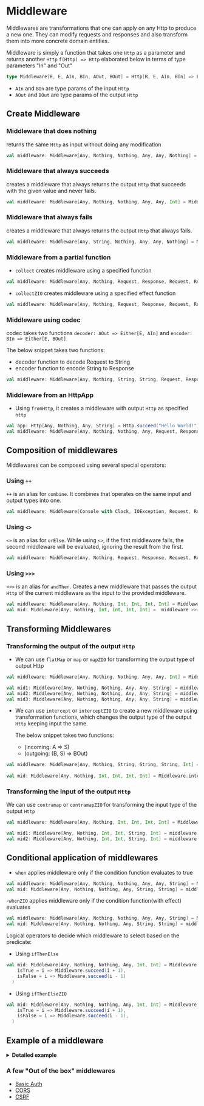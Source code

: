 # Middleware

Middlewares are transformations that one can apply on any Http to produce a new one. 
They can modify requests and responses and also transform them into more concrete domain entities.

Middleware is simply a function that takes one `Http` as a parameter and returns another `Http` `f(Http) => Http` elaborated below in terms of type parameters "In" and "Out"

```scala
type Middleware[R, E, AIn, BIn, AOut, BOut] = Http[R, E, AIn, BIn] => Http[R, E, AOut, BOut]
```

* `AIn` and `BIn` are type params of the input `Http`
* `AOut` and `BOut` are type params of the output `Http`

## Create Middleware

### Middleware that does nothing

returns the same `Http` as input without doing any modification

```scala
val middleware: Middleware[Any, Nothing, Nothing, Any, Any, Nothing] = Middleware.identity
```

### Middleware that always succeeds

creates a middleware that always returns the output `Http` that succeeds with the given value and never fails.

```scala
val middleware: Middleware[Any, Nothing, Nothing, Any, Any, Int] = Middleware.succeed(1)
```

### Middleware that always fails

creates a middleware that always returns the output `Http` that always fails.

```scala
val middleware: Middleware[Any, String, Nothing, Any, Any, Nothing] = Middleware.fail("error")
```

### Middleware from a partial function

- `collect` creates middleware using a specified function

```scala
val middleware: Middleware[Any, Nothing, Request, Response, Request, Response] = Middleware.collect[Request](_ => Middleware.addHeaders(Headers("a", "b")))
```

- `collectZIO` creates middleware using a specified effect function

```scala
val middleware: Middleware[Any, Nothing, Request, Response, Request, Response] = Middleware.collectZIO[Request](_ => ZIO.succeed(Middleware.addHeaders(Headers("a", "b"))))
```

### Middleware using codec

codec takes two functions `decoder: AOut => Either[E, AIn]` and `encoder: BIn => Either[E, BOut]`

The below snippet takes two functions:
- decoder function to decode Request to String 
- encoder function to encode String to Response

```scala
val middleware: Middleware[Any, Nothing, String, String, Request, Response] = Middleware.codec[Request,String](r => Right(r.method.toString()), s => Right(Response.text(s)))
```

### Middleware from an HttpApp

- Using `fromHttp`, it creates a middleware with output `Http` as specified `http`

```scala
val app: Http[Any, Nothing, Any, String] = Http.succeed("Hello World!")
val middleware: Middleware[Any, Nothing, Nothing, Any, Request, Response] = Middleware.fromHttp(app)
```

## Composition of middlewares

Middlewares can be composed using several special operators:

### Using `++`

`++` is an alias for `combine`. It combines that operates on the same input and output types into one.

```scala
val middleware: Middleware[Console with Clock, IOException, Request, Response, Request, Response] = Middleware.debug ++ Middleware.addHeader("X-Environment", "Dev")
```

### Using `<>`

`<>` is an alias for `orElse`. While using `<>`, if the first middleware fails, the second middleware will be evaluated, ignoring the result from the first.

```scala
val middleware: Middleware[Any, Nothing, Request, Response, Request, Response] = Middleware.fail("error") <> Middleware.addHeader("X-Environment", "Dev")
```

### Using `>>>`

`>>>` is an alias for `andThen`. Creates a new middleware that passes the output `Http` of the current middleware as the input to the provided middleware.

```scala
val middleware: Middleware[Any, Nothing, Int, Int, Int, Int] = Middleware.codec[Int, Int](decoder = a => Right(a + 1), encoder = b => Right(b + 1))
val mid: Middleware[Any, Nothing, Int, Int, Int, Int] =  middleware >>> middleware
```

## Transforming Middlewares

### Transforming the output of the output `Http`

- We can use `flatMap` or  `map` or `mapZIO` for transforming the output type of output Http

```scala
val middleware: Middleware[Any, Nothing, Nothing, Any, Any, Int] = Middleware.succeed(3)

val mid1: Middleware[Any, Nothing, Nothing, Any, Any, String] = middleware.map((i: Int) => i.toString)
val mid2: Middleware[Any, Nothing, Nothing, Any, Any, String] = middleware.mapZIO((i: Int) => ZIO.succeed(s"$i"))
val mid3: Middleware[Any, Nothing, Nothing, Any, Any, String] = middleware.flatMap((m: Int) => Middleware.succeed(m.toString))
```

- We can use `intercept` or `interceptZIO` to create a new middleware using transformation functions, which changes the output type of the output `Http` keeping input the same.
  
  The below snippet takes two functions:
  - (incoming: A => S)
  - (outgoing: (B, S) => BOut) 
  
```scala
val middleware: Middleware[Any, Nothing, String, String, String, Int] = Middleware.intercept[String, String](_.toInt + 2)((_, a) => a + 3)
  
val mid: Middleware[Any, Nothing, Int, Int, Int, Int] = Middleware.interceptZIO[Int, Int](i => UIO(i * 10))((i, j) => UIO(i + j))
```

### Transforming the Input of the output `Http`

We can use `contramap` or `contramapZIO` for transforming the input type of the output `Http`

```scala
val middleware: Middleware[Any, Nothing, Int, Int, Int, Int] = Middleware.codec[Int, Int](decoder = a => Right(a + 1), encoder = b => Right(b + 1))

val mid1: Middleware[Any, Nothing, Int, Int, String, Int] = middleware.contramap[String](_.toInt)
val mid2: Middleware[Any, Nothing, Int, Int, String, Int] = middleware.contramapZIO[String](a => UIO(a.toInt))
```

## Conditional application of middlewares

- `when` applies middleware only if the condition function evaluates to true

```scala
val middleware: Middleware[Any, Nothing, Nothing, Any, Any, String] = Middleware.succeed("yes")
val mid: Middleware[Any, Nothing, Nothing, Any, String, String] = middleware.when[String]((str: String) => str.length > 2)
```

-`whenZIO` applies middleware only if the condition function(with effect) evaluates

```scala
val middleware: Middleware[Any, Nothing, Nothing, Any, Any, String] = Middleware.succeed("yes")
val mid: Middleware[Any, Nothing, Nothing, Any, String, String] = middleware.whenZIO[Any, Nothing, String]((str: String) => UIO(str.length > 2))
```

Logical operators to decide which middleware to select based on the predicate:

- Using `ifThenElse` 

```scala
val mid: Middleware[Any, Nothing, Nothing, Any, Int, Int] = Middleware.ifThenElse[Int](_ > 5)(
    isTrue = i => Middleware.succeed(i + 1),
    isFalse = i => Middleware.succeed(i - 1)
  )
```
- Using `ifThenElseZIO` 

```scala
val mid: Middleware[Any, Nothing, Nothing, Any, Int, Int] = Middleware.ifThenElseZIO[Int](i => UIO(i > 5))(
    isTrue = i => Middleware.succeed(i + 1),
    isFalse = i => Middleware.succeed(i - 1),
  )
```

## Example of a middleware

<details>
<summary><b>Detailed example </b></summary>

```scala
    import zhttp.http._
    import zhttp.http.middleware.HttpMiddleware
    import zhttp.service.Server
    import zio.clock.{Clock, currentTime}
    import zio.console.Console
    import zio.duration._
    import zio.{App, ExitCode, URIO, ZIO}
    
    import java.io.IOException
    import java.util.concurrent.TimeUnit
    
     val app: HttpApp[Clock, Nothing] = Http.collectZIO[Request] {
       // this will return result instantly
       case Method.GET -> !! / "text"         => ZIO.succeed(Response.text("Hello World!"))
       // this will return result after 5 seconds, so with 3 seconds timeout it will fail
       case Method.GET -> !! / "long-running" => ZIO.succeed(Response.text("Hello World!")).delay(5 seconds)
     }

    val middlewares: HttpMiddleware[Console with Clock, IOException] =
       // print debug info about request and response
       Middleware.debug ++
       // add static header
       Middleware.addHeader("X-Environment", "Dev") ++   

   override def run(args: List[String]): URIO[zio.ZEnv, ExitCode] =
       Server.start(8090, (app @@ middlewares)).exitCode
```
   
</details>   

### A few "Out of the box" middlewares
- [Basic Auth](https://dream11.github.io/zio-http/docs/v1.x/examples/advanced-examples/middleware_basic_auth) 
- [CORS](https://dream11.github.io/zio-http/docs/v1.x/examples/advanced-examples/middleware_cors)
- [CSRF](https://dream11.github.io/zio-http/docs/v1.x/examples/advanced-examples/middleware_csrf)

